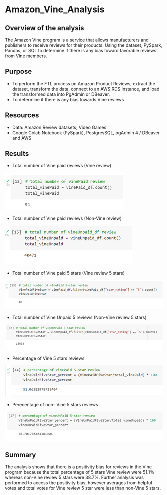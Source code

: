 # Amazon_Vine_Analysis

## Overview of the analysis 

The Amazon Vine program is a service that allows manufacturers and publishers to receive reviews for their products. 
Using the dataset, PySpark, Pandas, or SQL to determine if there is any bias toward favorable reviews from Vine members.

## Purpose 

- To perform the FTL process on Amazon Product Reviews; extract the dataset, transform the data, 
    connect to an AWS RDS instance, and load the transformed data into PgAdmin or DBeaver. 
- To determine if there is any bias towards Vine reviews

## Resources 

- Data: Amazon Review datasets; Video Games
- Google Colab Notebook (PySpark), PostgresSQL, pgAdmin 4 / DBeaver and AWS

## Results

- Total number of Vine paid reviews (Vine review)

![](VinePaidReview.png)                                                                        

- Total number of Vine paid reviews (Non-Vine review)

![](VineUnpaidReview.png)

- Total number of Vine paid 5 stars (Vine review 5 stars)

![](VinePaid5Star.png)

- Total number of Vine Unpaid 5 reviews (Non-Vine review 5 stars)

![](VineUnpaid5Star.png)

- Percentage of Vine 5 stars reviews

![](PercentVinePaid5Star.png)

- Perecentage of non- Vine 5 stars reviews 

![](PercentVineUnpaid5Star.png)

## Summary
The analysis shows that there is a positivity bias for reviews in the Vine program because the total percentage of 5 stars Vine review were 51.1% 
whereas non-Vine review 5 stars were 38.7%. Further analysis was performed to access the positivity bias, however averages from helpful votes and total votes for Vine review 5 star were less than non-Vine 5 stars. 
